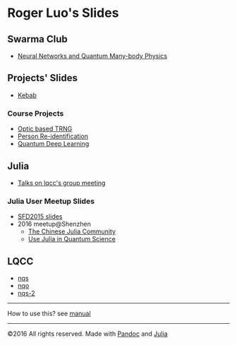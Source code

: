 # Roger Luo's Slides

## Swarma Club
- [Neural Networks and Quantum Many-body Physics ](contents/nn-quantum-many-body.pdf)

## Projects' Slides

- [Kebab](contents/Kebab.html)

### Course Projects
- [Optic based TRNG](contents/PhyxEx.html)
- [Person Re-identification](contents/ml_course_project.html)
- [Quantum Deep Learning](contents/qml.html)

## Julia
- [Talks on lqcc's group meeting](contents/lqcc.html)

### Julia User Meetup Slides
- [SFD2015 slides](contents/JuliaSFD2015.html)
- 2016 meetup@Shenzhen
    - [The Chinese Julia Community](contents/JuliaCN.html)
    - [Use Julia in Quantum Science](contents/JuliaQuantum.html)

## LQCC

- [nqs](contents/nqs.html)
- [nqo](contents/nqo.html)
- [nqs-2](contents/nqs_2.html)

---

How to use this? see [manual](manual.html)

---
&copy;2016 All rights reserved. Made with [Pandoc](http://pandoc.org) and [Julia](http://julialang.org)
